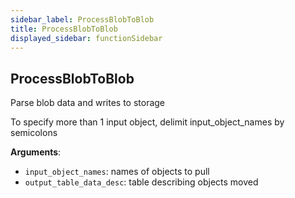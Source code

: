 ```yaml
---
sidebar_label: ProcessBlobToBlob
title: ProcessBlobToBlob
displayed_sidebar: functionSidebar
---
```


## ProcessBlobToBlob

Parse blob data and writes to storage

To specify more than 1 input object, delimit input_object_names by semicolons

**Arguments**:

- `input_object_names`: names of objects to pull
- `output_table_data_desc`: table describing objects moved

